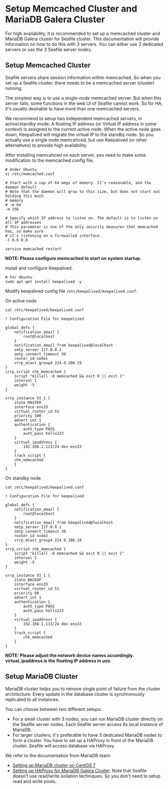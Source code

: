 # Setup Memcached Cluster and MariaDB Galera Cluster

For high availability, it is recommended to set up a memcached cluster and MariaDB Galera cluster for Seafile cluster. This documentation will provide information on how to do this with 3 servers. You can either use 3 dedicated servers or use the 3 Seafile server nodes.

## Setup Memcached Cluster

Seafile servers share session information within memcached. So when you set up a Seafile cluster, there needs to be a memcached server (cluster) running.

The simplest way is to use a single-node memcached server. But when this server fails, some functions in the web UI of Seafile cannot work. So for HA, it's usually desirable to have more than one memcached servers.

We recommend to setup two independent memcached servers, in active/standby mode. A floating IP address (or Virtual IP address in some context) is assigned to the current active node. When the active node goes down, Keepalived will migrate the virtual IP to the standby node. So you actually use a single node memcahced, but use Keepalived (or other alternatives) to provide high availability.

After installing memcahced on each server, you need to make some modification to the memcached config file.

```
# Under Ubuntu
vi /etc/memcached.conf

# Start with a cap of 64 megs of memory. It's reasonable, and the daemon default
# Note that the daemon will grow to this size, but does not start out holding this much
# memory
# -m 64
-m 256

# Specify which IP address to listen on. The default is to listen on all IP addresses
# This parameter is one of the only security measures that memcached has, so make sure
# it's listening on a firewalled interface.
-l 0.0.0.0

service memcached restart
```

**NOTE: Please configure memcached to start on system startup.**

Install and configure Keepalived.

```
# For Ubuntu
sudo apt-get install keepalived -y
```

Modify keepalived config file `/etc/keepalived/keepalived.conf`.

On active node
```
cat /etc/keepalived/keepalived.conf

! Configuration File for keepalived

global_defs {
    notification_email {
        root@localhost
    }
    notification_email_from keepalived@localhost
    smtp_server 127.0.0.1
    smtp_connect_timeout 30
    router_id node1
    vrrp_mcast_group4 224.0.100.19
}
vrrp_script chk_memcached {
    script "killall -0 memcached && exit 0 || exit 1"
    interval 1
    weight -5
}

vrrp_instance VI_1 {
    state MASTER
    interface ens33
    virtual_router_id 51
    priority 100
    advert_int 1
    authentication {
        auth_type PASS
        auth_pass hello123
    }
    virtual_ipaddress {
        192.168.1.113/24 dev ens33
    }
    track_script {
	chk_memcached
    }
}
```

On standby node

```
cat /etc/keepalived/keepalived.conf

! Configuration File for keepalived

global_defs {
    notification_email {
        root@localhost
    }
    notification_email_from keepalived@localhost
    smtp_server 127.0.0.1
    smtp_connect_timeout 30
    router_id node2
    vrrp_mcast_group4 224.0.100.19
}
vrrp_script chk_memcached {
    script "killall -0 memcached && exit 0 || exit 1"
    interval 1
    weight -5
}

vrrp_instance VI_1 {
    state BACKUP
    interface ens33
    virtual_router_id 51
    priority 98
    advert_int 1
    authentication {
        auth_type PASS
        auth_pass hello123
    }
    virtual_ipaddress {
        192.168.1.113/24 dev ens33
    }
    track_script {
        chk_memcached
    }
}
```

**NOTE: Please adjust the network device names accordingly. virtual_ipaddress is the floating IP address in use.**

## Setup MariaDB Cluster

MariaDB cluster helps you to remove single point of failure from the cluster architecture. Every update in the database cluster is synchronously replicated to all instances.

You can choose between two different setups:

- For a small cluster with 3 nodes, you can run MariaDB cluster directly on the Seafile server nodes. Each Seafile server access its local instance of MariaDB.
- For larger clusters, it's preferable to have 3 dedicated MariaDB nodes to form a cluster. You have to set up a HAProxy in front of the MariaDB cluster. Seafile will access database via HAProxy.

We refer to the documentation from MariaDB team:

- [Setting up MariaDB cluster on CentOS 7](https://mariadb.com/resources/blog/setting-mariadb-enterprise-cluster-part-2-how-set-mariadb-cluster)
- [Setting up HAProxy for MariaDB Galera Cluster](https://mariadb.com/resources/blog/setup-mariadb-enterprise-cluster-part-3-setup-ha-proxy-load-balancer-read-and-write-pools). Note that Seafile doesn't use read/write isolation techniques. So you don't need to setup read and write pools.
